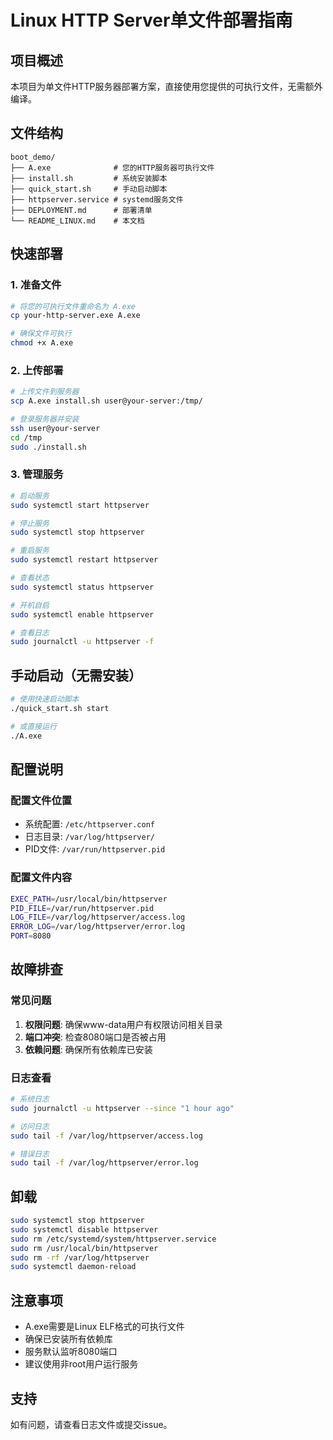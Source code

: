 # Linux HTTP Server单文件部署指南

## 项目概述
本项目为单文件HTTP服务器部署方案，直接使用您提供的可执行文件，无需额外编译。

## 文件结构
```
boot_demo/
├── A.exe              # 您的HTTP服务器可执行文件
├── install.sh         # 系统安装脚本
├── quick_start.sh     # 手动启动脚本
├── httpserver.service # systemd服务文件
├── DEPLOYMENT.md      # 部署清单
└── README_LINUX.md    # 本文档
```

## 快速部署

### 1. 准备文件
```bash
# 将您的可执行文件重命名为 A.exe
cp your-http-server.exe A.exe

# 确保文件可执行
chmod +x A.exe
```

### 2. 上传部署
```bash
# 上传文件到服务器
scp A.exe install.sh user@your-server:/tmp/

# 登录服务器并安装
ssh user@your-server
cd /tmp
sudo ./install.sh
```

### 3. 管理服务
```bash
# 启动服务
sudo systemctl start httpserver

# 停止服务
sudo systemctl stop httpserver

# 重启服务
sudo systemctl restart httpserver

# 查看状态
sudo systemctl status httpserver

# 开机自启
sudo systemctl enable httpserver

# 查看日志
sudo journalctl -u httpserver -f
```

## 手动启动（无需安装）
```bash
# 使用快速启动脚本
./quick_start.sh start

# 或直接运行
./A.exe
```

## 配置说明

### 配置文件位置
- 系统配置: `/etc/httpserver.conf`
- 日志目录: `/var/log/httpserver/`
- PID文件: `/var/run/httpserver.pid`

### 配置文件内容
```bash
EXEC_PATH=/usr/local/bin/httpserver
PID_FILE=/var/run/httpserver.pid
LOG_FILE=/var/log/httpserver/access.log
ERROR_LOG=/var/log/httpserver/error.log
PORT=8080
```

## 故障排查

### 常见问题
1. **权限问题**: 确保www-data用户有权限访问相关目录
2. **端口冲突**: 检查8080端口是否被占用
3. **依赖问题**: 确保所有依赖库已安装

### 日志查看
```bash
# 系统日志
sudo journalctl -u httpserver --since "1 hour ago"

# 访问日志
sudo tail -f /var/log/httpserver/access.log

# 错误日志
sudo tail -f /var/log/httpserver/error.log
```

## 卸载
```bash
sudo systemctl stop httpserver
sudo systemctl disable httpserver
sudo rm /etc/systemd/system/httpserver.service
sudo rm /usr/local/bin/httpserver
sudo rm -rf /var/log/httpserver
sudo systemctl daemon-reload
```

## 注意事项
- A.exe需要是Linux ELF格式的可执行文件
- 确保已安装所有依赖库
- 服务默认监听8080端口
- 建议使用非root用户运行服务

## 支持
如有问题，请查看日志文件或提交issue。